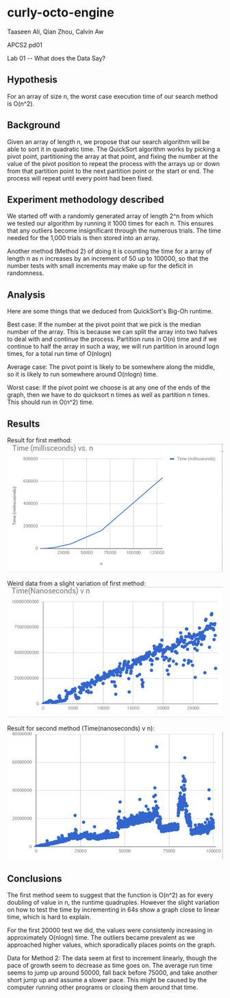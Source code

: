 # curly-octo-engine
Taaseen Ali, Qian Zhou, Calvin Aw

APCS2 pd01

Lab 01 -- What does the Data Say?

## Hypothesis
For an array of size n, the worst case execution time of our search method is O(n^2).

## Background

Given an array of length n, we propose that our search algorithm will be able to sort it in quadratic
time. The QuickSort algorithm works by picking a pivot point, partitioning the array at that point, and fixing the number 
at the value of the pivot position to repeat the process with the arrays up or down from that partition point to the next partition point or the start or end. The process will repeat until every point had been fixed.

## Experiment methodology described

We started off with a randomly generated array of length 2^n from which we tested our
algorithm by running it 1000 times for each n.
This ensures that any outliers become insignificant through the numerous trials.
The time needed for the 1,000 trials is then stored into an array.

Another method (Method 2) of doing it is counting the time for a array of length n as n increases by an increment of 50 up to 100000, so that the number tests with small increments may make up for the deficit in randomness.

## Analysis
Here are some things that we deduced from QuickSort's Big-Oh runtime.

Best case: If the number at the pivot point that we pick is the median number of the array. This is because
we can split the array into two halves to deal with and continue the process. Partition runs in O(n) time
and if we continue to half the array in such a way, we will run partition in around logn times, for a total
run time of O(nlogn)

Average case: The pivot point is likely to be somewhere along the middle, so it is likely to run somewhere around O(nlogn) time.

Worst case: If the pivot point we choose is at any one of the ends of the graph, then we have to do quicksort n times as well as partition n times. This should run in O(n^2) time.

## Results
Result for first method:
![alt text](https://github.com/caw024/curly-octo-engine/blob/master/graph1%20from%20data%20from%20tester1.png "Time(milliseconds) vs. n")

Weird data from a slight variation of first method:
![alt text](https://github.com/caw024/curly-octo-engine/blob/master/weird%20data%20from%20variation%20of%20tester%201.png "Time(nano) v n")

Result for second method (Time(nanoseconds) v n):
![alt text](https://github.com/caw024/curly-octo-engine/blob/master/graph%20from%20data%20from%20tester2.png "TIME vs SIZE")

## Conclusions
The first method seem to suggest that the function is O(n^2) as for every doubling of value in n, the runtime quadruples.
However the slight variation on how to test the time by incrementing in 64s show a graph close to linear time, which is hard to explain.

For the first 20000 test we did, the values were consistenly increasing in approximately O(nlogn) time. The outliers became prevalent as we approached higher values, which sporadically places points on the graph.

Data for Method 2: The data seem at first to increment linearly, though the pace of growth seem to decrease as time goes on. The average run time seems to jump up around 50000, fall back before 75000, and take another short jump up and assume a slower pace. This might be caused by the computer running other programs or closing them around that time. 
